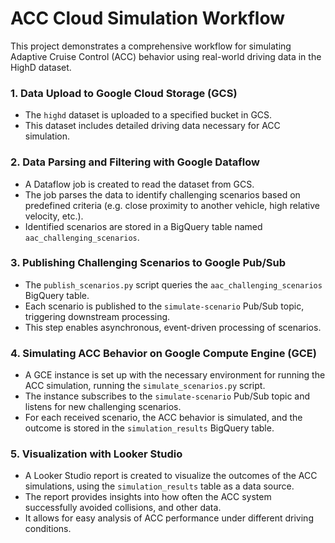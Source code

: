 # ACC Cloud Simulation Workflow

This project demonstrates a comprehensive workflow for simulating Adaptive Cruise Control (ACC) behavior using real-world driving data in the HighD dataset.

### 1. Data Upload to Google Cloud Storage (GCS)

- The `highd` dataset is uploaded to a specified bucket in GCS.
- This dataset includes detailed driving data necessary for ACC simulation.


### 2. Data Parsing and Filtering with Google Dataflow

- A Dataflow job is created to read the dataset from GCS.
- The job parses the data to identify challenging scenarios based on predefined criteria (e.g. close proximity to another vehicle, high relative velocity, etc.).
- Identified scenarios are stored in a BigQuery table named `aac_challenging_scenarios`.

### 3. Publishing Challenging Scenarios to Google Pub/Sub

- The `publish_scenarios.py` script queries the `aac_challenging_scenarios` BigQuery table.
- Each scenario is published to the `simulate-scenario` Pub/Sub topic, triggering downstream processing.
- This step enables asynchronous, event-driven processing of scenarios.

### 4. Simulating ACC Behavior on Google Compute Engine (GCE)
- A GCE instance is set up with the necessary environment for running the ACC simulation, running the `simulate_scenarios.py` script.
- The instance subscribes to the `simulate-scenario` Pub/Sub topic and listens for new challenging scenarios.
- For each received scenario, the ACC behavior is simulated, and the outcome is stored in the `simulation_results` BigQuery table.

### 5. Visualization with Looker Studio
- A Looker Studio report is created to visualize the outcomes of the ACC simulations, using the `simulation_results` table as a data source.
- The report provides insights into how often the ACC system successfully avoided collisions, and other data.
- It allows for easy analysis of ACC performance under different driving conditions.
